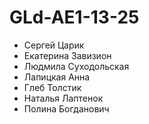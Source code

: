 # GLd-AE1-13-25
- Сергей Царик
- Екатерина Завизион
- Людмила Суходольская
- Лапицкая Анна
- Глеб Толстик
- Наталья Лаптенок
- Полина Богданович
